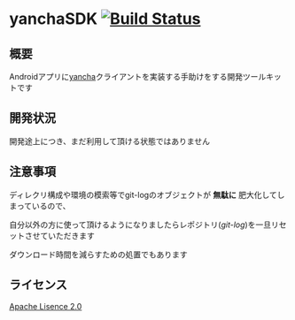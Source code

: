# yanchaSDK [![Build Status](https://travis-ci.org/ichigotake/Android-YanchaSDK.png)](http://travis-ci.org/ichigotake/Android-YanchaSDK)

## 概要

Androidアプリに[yancha](https://github.com/uzulla/yancha)クライアントを実装する手助けをする開発ツールキットです

## 開発状況

開発途上につき、まだ利用して頂ける状態ではありません

## 注意事項

ディレクリ構成や環境の模索等でgit-logのオブジェクトが **無駄に** 肥大化してしまっているので、

自分以外の方に使って頂けるようになりましたらレポジトリ(*git-log*)を一旦リセットさせていただきます

ダウンロード時間を減らすための処置でもあります

## ライセンス

[Apache Lisence 2.0](http://www.apache.org/licenses/LICENSE-2.0)
